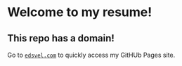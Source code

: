 # Welcome to my resume!
## This repo has a domain!
Go to [`edsvel.com`](https://edsvel.com) to quickly access my GitHUb Pages site.